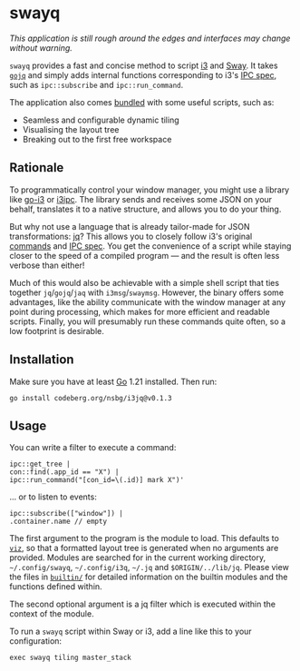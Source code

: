 # swayq

*This application is still rough around the edges and interfaces may 
change without warning.*

`swayq` provides a fast and concise method to script [i3] and [Sway]. It 
takes [`gojq`][gojq] and simply adds internal functions corresponding to 
i3's [IPC spec][ipc], such as `ipc::subscribe` and `ipc::run_command`.

The application also comes [bundled](./modules/) with some useful 
scripts, such as:

- Seamless and configurable dynamic tiling
- Visualising the layout tree
- Breaking out to the first free workspace

## Rationale

To programmatically control your window manager, you might use a library 
like [go-i3] or [i3ipc]. The library sends and receives some JSON on 
your behalf, translates it to a native structure, and allows you to do 
your thing.

But why not use a language that is already tailor-made for JSON 
transformations: [jq]? This allows you to closely follow i3's original 
[commands][cmd] and [IPC spec][ipc]. You get the convenience of a script 
while staying closer to the speed of a compiled program — and the result 
is often less verbose than either!

Much of this would also be achievable with a simple shell script that 
ties together `jq`/`gojq`/`jaq` with `i3msg`/`swaymsg`. However, the 
binary offers some advantages, like the ability communicate with the 
window manager at any point during processing, which makes for more 
efficient and readable scripts. Finally, you will presumably run these 
commands quite often, so a low footprint is desirable.

## Installation

Make sure you have at least [Go][go] 1.21 installed. Then run:

    go install codeberg.org/nsbg/i3jq@v0.1.3

<!--
    go install codeberg.org/nsbg/swayq@latest
-->


## Usage

You can write a filter to execute a command:

    ipc::get_tree |
    con::find(.app_id == "X") |
    ipc::run_command("[con_id=\(.id)] mark X")'

... or to listen to events:

    ipc::subscribe(["window"]) |
    .container.name // empty

The first argument to the program is the module to load. This defaults 
to [`viz`](./builtin/viz.jq), so that a formatted layout tree is 
generated when no arguments are provided. Modules are searched for in 
the current working directory, `~/.config/swayq`, `~/.config/i3q`, 
`~/.jq` and `$ORIGIN/../lib/jq`. Please view the files in 
[`builtin/`](./builtin/) for detailed information on the builtin modules 
and the functions defined within.

The second optional argument is a jq filter which is executed within the 
context of the module.

To run a `swayq` script within Sway or i3, add a line like this to your 
configuration:

    exec swayq tiling master_stack

[i3]: https://i3wm.org/
[ipc]: https://i3wm.org/docs/ipc.html
[cmd]: https://i3wm.org/docs/userguide.html#list_of_commands
[Sway]: https://swaywm.org/
[swayfx]: https://github.com/WillPower3309/swayfx
[go]: https://go.dev/
[jq]: https://jqlang.github.io/jq/
[gojq]: https://github.com/itchyny/gojq
[i3ipc]: https://github.com/altdesktop/i3ipc-python
[go-i3]: https://github.com/i3/go-i3
